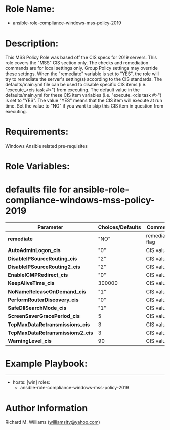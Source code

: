 # Role Name:
- ansible-role-compliance-windows-mss-policy-2019

# Description:
This MSS Policy Role was based off the CIS specs for 2019 servers.   This role
covers the "MSS" CIS section only. The checks and remediation commands are for
local settings only. Group Policy settings may override these settings. When the
 "remediate" variable is set to "YES", the role will try to remediate the
server's setting(s) according to the CIS standards.  The defaults/main.yml file
can be used to disable specific CIS items (i.e. "execute_<cis task #>") from
executing. The default value in the defaults/main.yml for these CIS item
variables (i.e. "execute_<cis task #>") is set to "YES". The value "YES" means
that the CIS item will execute at run time. Set the value to "NO" if you want to
skip this CIS item in question from executing.

# Requirements:
Windows Ansible related pre-requisites

# Role Variables:
# defaults file for ansible-role-compliance-windows-mss-policy-2019

Parameter | Choices/Defaults|Comments
----------|-----------------|--------
__remediate__ |"NO"| remediation flag
__AutoAdminLogon_cis__ |"0"| CIS value
__DisableIPSourceRouting_cis__ |"2"| CIS value
__DisableIPSourceRouting2_cis__ |"2"| CIS value
__EnableICMPRedirect_cis__ |"0"| CIS value
__KeepAliveTime_cis__ |300000| CIS value
__NoNameReleaseOnDemand_cis__ |"1"| CIS value
__PerformRouterDiscovery_cis__ |"0"| CIS value
__SafeDllSearchMode_cis__ |"1"| CIS value
__ScreenSaverGracePeriod_cis__ |5| CIS value
__TcpMaxDataRetransmissions_cis__ |3| CIS value
__TcpMaxDataRetransmissions2_cis__ |3| CIS value
__WarningLevel_cis__ |90| CIS value


# Example Playbook:
---
 - hosts: [win]
   roles:
   - ansible-role-compliance-windows-mss-policy-2019


# Author Information
Richard M. Williams (williamsitv@yahoo.com)
